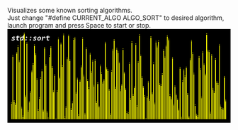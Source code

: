 Visualizes some known sorting algorithms.  
Just change "#define CURRENT_ALGO ALGO_SORT" to desired algorithm, launch program and press Space to start or stop.  
![alt text](https://raw.githubusercontent.com/heliosgg/sort_visualizer/master/gif.gif)
